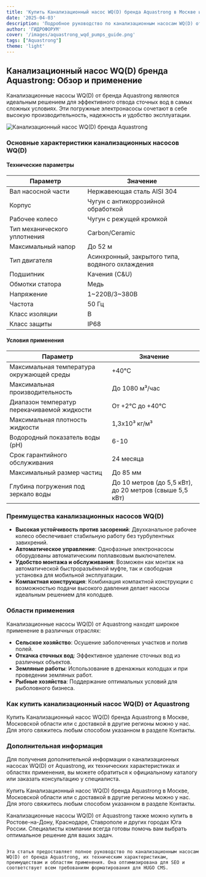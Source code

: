 ```yaml
---
title: 'Купить Канализационный насос WQ(D) бренда Aquastrong в Москве и других регионах'
date: '2025-04-03'
description: 'Подробное руководство по канализационным насосам WQ(D) от Aquastrong. Характеристики, преимущества, области применения.'
author: 'ГИДРОФОРУМ'
cover: '/images/aquastrong_wqd_pumps_guide.png'
tags: ["Aquastrong"]
theme: 'light'
---
```


## Канализационный насос WQ(D) бренда Aquastrong: Обзор и применение

Канализационные насосы WQ(D) от бренда Aquastrong являются идеальным решением для эффективного отвода сточных вод в самых сложных условиях. Эти погружные электронасосы сочетают в себе высокую производительность, надежность и удобство эксплуатации.

![Канализационный насос WQ(D) бренда Aquastrong](/images/aquastrong_wqd_pumps_guide.png)

### Основные характеристики канализационных насосов WQ(D)

#### Технические параметры

| Параметр                         | Значение                                        |
|----------------------------------|-------------------------------------------------|
| Вал насосной части               | Нержавеющая сталь AISI 304                     |
| Корпус                             | Чугун с антикоррозийной обработкой              |
| Рабочее колесо                    | Чугун с режущей кромкой                         |
| Тип механического уплотнения     | Carbon/Ceramic                                  |
| Максимальный напор               | До 52 м                                         |
| Тип двигателя                     | Асинхронный, закрытого типа, водяного охлаждения|
| Подшипник                          | Качения (C&U)                                   |
| Обмотки статора                  | Медь                                            |
| Напряжение                         | 1~220B/3~380B                                  |
| Частота                           | 50 Гц                                          |
| Класс изоляции                   | В                                               |
| Класс защиты                      | IP68                                           |

#### Условия применения

| Параметр                         | Значение                                        |
|----------------------------------|-------------------------------------------------|
| Максимальная температура окружающей среды | +40°C                                      |
| Максимальная производительность  | До 1080 м³/час                                |
| Диапазон температур перекачиваемой жидкости | От +2°C до +40°C                       |
| Максимальная плотность жидкости    | 1,3х10³ кг/м³                                 |
| Водородный показатель воды (pH)   | 6-10                                         |
| Срок гарантийного обслуживания      | 24 месяца                                      |
| Максимальный размер частиц         | До 85 мм                                     |
| Глубина погружения под зеркало воды | До 10 метров (до 5,5 кВт), до 20 метров (свыше 5,5 кВт) |

### Преимущества канализационных насосов WQ(D)

- **Высокая устойчивость против засорений**: Двухканальное рабочее колесо обеспечивает стабильную работу без турбулентных завихрений.
- **Автоматическое управление**: Однофазные электронасосы оборудованы автоматическим поплавковым выключателем.
- **Удобство монтажа и обслуживания**: Возможен как монтаж на автоматической быстроразъёмной муфте, так и свободная установка для мобильной эксплуатации.
- **Компактная конструкция**: Комбинация компактной конструкции с возможностью подачи высокого давления делает насосы идеальным решением для колодцев.

### Области применения

Канализационные насосы WQ(D) от Aquastrong находят широкое применение в различных отраслях:

- **Сельское хозяйство**: Осушение заболоченных участков и полив полей.
- **Откачка сточных вод**: Эффективное удаление сточных вод из различных объектов.
- **Земляные работы**: Использование в дренажных колодцах и при проведении земляных работ.
- **Рыбные хозяйства**: Поддержание оптимальных условий для рыболовного бизнеса.

### Как купить канализационный насос WQ(D) от Aquastrong

Купить Канализационный насос WQ(D) бренда Aquastrong в Москве, Московской области или с доставкой в другие регионы можно у нас. Для этого свяжитесь любым способом указанном в разделе Контакты.

### Дополнительная информация

Для получения дополнительной информации о канализационных насосах WQ(D) от Aquastrong, их технических характеристиках и областях применения, вы можете обратиться к официальному каталогу или заказать консультацию у специалиста.

Купить Канализационный насос WQ(D) бренда Aquastrong в Москве, Московской области или с доставкой в другие регионы можно у нас. Для этого свяжитесь любым способом указанном в разделе Контакты.

Канализационные насосы WQ(D) от Aquastrong также можно купить в Ростове-на-Дону, Краснодаре, Ставрополе и других городах Юга России. Специалисты компании всегда готовы помочь вам выбрать оптимальное решение для ваших задач.
```

Эта статья предоставляет полное руководство по канализационным насосам WQ(D) от бренда Aquastrong, их техническим характеристикам, преимуществам и областям применения. Она оптимизирована для SEO и соответствует всем требованиям форматирования для HUGO CMS.
